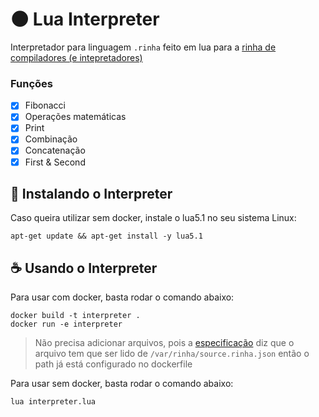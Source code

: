 # 🌑 Lua Interpreter

Interpretador para linguagem `.rinha` feito em lua para a [rinha de compiladores (e intepretadores)](https://github.com/aripiprazole/rinha-de-compiler/)

### Funções

- [x] Fibonacci
- [x] Operações matemáticas
- [x] Print
- [x] Combinação
- [x] Concatenação
- [x] First & Second

## 🚀 Instalando o Interpreter

Caso queira utilizar sem docker, instale o lua5.1 no seu sistema
Linux:
```
apt-get update && apt-get install -y lua5.1
```

## ☕ Usando o Interpreter

Para usar com docker, basta rodar o comando abaixo:
```
docker build -t interpreter .
docker run -e interpreter
```
> Não precisa adicionar arquivos, pois a [especificação](https://github.com/aripiprazole/rinha-de-compiler/#especificação) diz que o arquivo tem que ser lido de `/var/rinha/source.rinha.json` então o path já está configurado no dockerfile

Para usar sem docker, basta rodar o comando abaixo:
```
lua interpreter.lua
```

